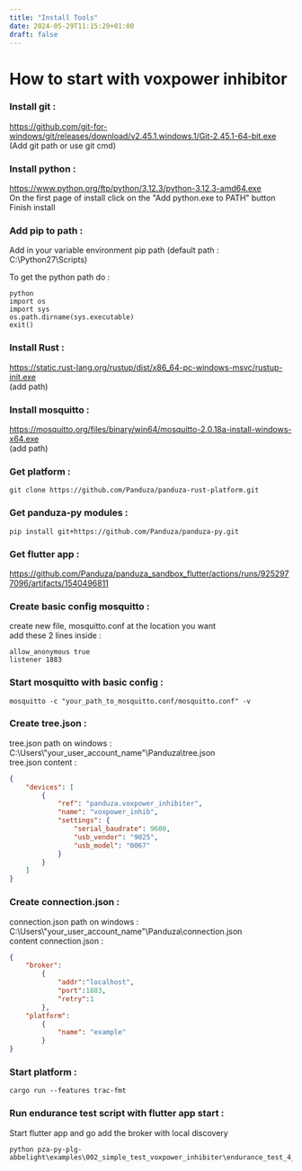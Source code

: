 ```yaml
---
title: "Install Tools"
date: 2024-05-29T11:15:29+01:00
draft: false
---
```



# How to start with voxpower inhibitor

### Install git :

https://github.com/git-for-windows/git/releases/download/v2.45.1.windows.1/Git-2.45.1-64-bit.exe \
(Add git path or use git cmd)

### Install python :

https://www.python.org/ftp/python/3.12.3/python-3.12.3-amd64.exe \
On the first page of install click on the "Add python.exe to PATH" button \
Finish install

### Add pip to path :

Add in your variable environment pip path (default path : C:\Python27\Scripts)

To get the python path do : 
```
python
import os
import sys
os.path.dirname(sys.executable)
exit()
```

### Install Rust :

https://static.rust-lang.org/rustup/dist/x86_64-pc-windows-msvc/rustup-init.exe \
(add path)

### Install mosquitto :

https://mosquitto.org/files/binary/win64/mosquitto-2.0.18a-install-windows-x64.exe \
(add path)

### Get platform : 

```
git clone https://github.com/Panduza/panduza-rust-platform.git
```

### Get panduza-py modules :

```
pip install git+https://github.com/Panduza/panduza-py.git
```

### Get flutter app :

https://github.com/Panduza/panduza_sandbox_flutter/actions/runs/9252977096/artifacts/1540496811

### Create basic config mosquitto :

create new file, mosquitto.conf at the location you want \
add these 2 lines inside : 
```
allow_anonymous true
listener 1883
```

### Start mosquitto with basic config :

```
mosquitto -c "your_path_to_mosquitto.conf/mosquitto.conf" -v
```

### Create tree.json :

tree.json path on windows : C:\Users\\"your_user_account_name"\Panduza\tree.json \
tree.json content :
```json
{
    "devices": [
        {
            "ref": "panduza.voxpower_inhibiter",
            "name": "voxpower_inhib",
            "settings": {
                "serial_baudrate": 9600,
                "usb_vendor": "9025",
                "usb_model": "0067"
            }
        }
    ]
}
```

### Create connection.json :

connection.json path on windows : C:\Users\\"your_user_account_name"\Panduza\connection.json \
content connection.json :
```json
{
    "broker":
        {
            "addr":"localhost",
            "port":1883,
            "retry":1
        }, 
    "platform":
        {
            "name": "example"
        }
}
```

### Start platform :

```
cargo run --features trac-fmt
```

### Run endurance test script with flutter app start :

Start flutter app and go add the broker with local discovery 
```
python pza-py-plg-abbelight\examples\002_simple_test_voxpower_inhibiter\endurance_test_4_ping_per_5_s.py
```
